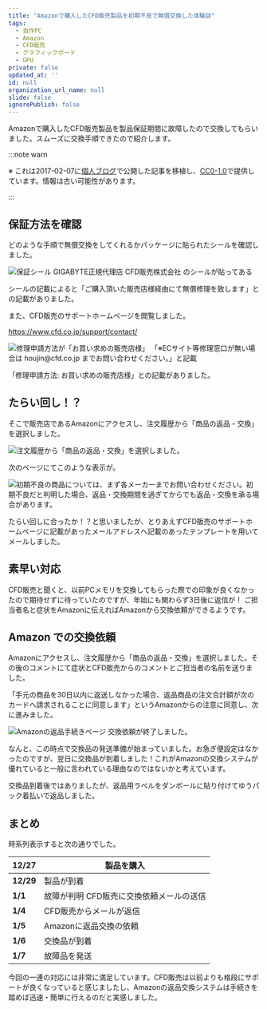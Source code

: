 ```yaml
---
title: "Amazonで購入したCFD販売製品を初期不良で無償交換した体験談"
tags:
  - 自作PC
  - Amazon
  - CFD販売
  - グラフィックボード
  - GPU
private: false
updated_at: ''
id: null
organization_url_name: null
slide: false
ignorePublish: false
---
```


Amazonで購入したCFD販売製品を製品保証期間に故障したので交換してもらいました。スムーズに交換手順できたので紹介します。

:::note warn

※ これは2017-02-07に[個人ブログ](https://bicstone.me)で公開した記事を移植し、[CC0-1.0](https://creativecommons.org/publicdomain/zero/1.0/deed.ja)で提供しています。情報は古い可能性があります。

:::

## 保証方法を確認

どのような手順で無償交換をしてくれるかパッケージに貼られたシールを確認しました。

![保証シール GIGABYTE正規代理店 CFD販売株式会社 のシールが貼ってある](https://qiita-image-store.s3.ap-northeast-1.amazonaws.com/0/684999/3e1eb060-13b4-7c8f-3011-a8176d21123c.jpeg)

シールの記載によると「ご購入頂いた販売店様経由にて無償修理を致します」との記載がありました。

また、CFD販売のサポートホームページを閲覧しました。

https://www.cfd.co.jp/support/contact/

![修理申請方法が「お買い求めの販売店様」 「※ECサイト等修理窓口が無い場合は houjin@cfd.co.jp までお問い合わせください。」と記載](https://qiita-image-store.s3.ap-northeast-1.amazonaws.com/0/684999/c69c230f-2a06-6c98-e021-a41f7b49939d.png)

「修理申請方法: お買い求めの販売店様」との記載がありました。

## たらい回し！？

そこで販売店であるAmazonにアクセスし、注文履歴から「商品の返品・交換」を選択しました。

![注文履歴から「商品の返品・交換」を選択しました。](https://qiita-image-store.s3.ap-northeast-1.amazonaws.com/0/684999/cd09cb5a-7b1e-67c4-3580-24c868c81dcb.png)

次のページにてこのような表示が。

![初期不良の商品については、まず各メーカーまでお問い合わせください。初期不良だと判明した場合、返品・交換期間を過ぎてからでも返品・交換を承る場合があります。](https://qiita-image-store.s3.ap-northeast-1.amazonaws.com/0/684999/68ae80ee-9674-e3e7-df9e-ade09dfd38ca.png)

たらい回しに合ったか！？と思いましたが、とりあえずCFD販売のサポートホームページに記載があったメールアドレスへ記載のあったテンプレートを用いてメールしました。

## 素早い対応

CFD販売と聞くと、以前PCメモリを交換してもらった際での印象が良くなかったので期待せずに待っていたのですが、年始にも関わらず3日後に返信が！
ご担当者名と症状をAmazonに伝えればAmazonから交換依頼ができるようです。

## Amazon での交換依頼

Amazonにアクセスし、注文履歴から「商品の返品・交換」を選択しました。その後のコメントにて症状とCFD販売からのコメントとご担当者の名前を送りました。

「手元の商品を30日以内に返送しなかった場合、返品商品の注文合計額が次のカードへ請求されることに同意します」というAmazonからの注意に同意し、次に進みました。

![Amazonの返品手続きページ](https://qiita-image-store.s3.ap-northeast-1.amazonaws.com/0/684999/aafc81ac-6cae-6d49-a739-9cca394aa532.png)
交換依頼が終了しました。

なんと、この時点で交換品の発送準備が始まっていました。お急ぎ便設定はなかったのですが、翌日に交換品が到着しました！これがAmazonの交換システムが優れていると一般に言われている理由なのではないかと考えています。

交換品到着後ではありましたが、返品用ラベルをダンボールに貼り付けてゆうパック着払いで返品しました。

## まとめ

時系列表示すると次の通りでした。

| **12/27** | **製品を購入**              |
|-----------|------------------------|
| **12/29** | 製品が到着                  |
| **1/1**   | 故障が判明 CFD販売に交換依頼メールの送信 |
| **1/4**   | CFD販売からメールが返信          |
| **1/5**   | Amazonに返品交換の依頼         |
| **1/6**   | 交換品が到着                 |
| **1/7**   | 故障品を発送                 |

今回の一連の対応には非常に満足しています。CFD販売は以前よりも格段にサポートが良くなっていると感じましたし、Amazonの返品交換システムは手続きを踏めば迅速・簡単に行えるのだと実感しました。
